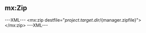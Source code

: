 ## mx:Zip

---XML---
<mx:zip destfile="${project.target.dir}/${manager.zipfile}">
	<fileset dir="${basedir}">
		<include name="LICENSE" />
		<include name="NOTICE" />
	</fileset>
	<fileset dir="${project.target.dir}">
		<include name="manager.jar" />
	</fileset>
	<!-- include "manager" tagged dependencies -->
	<dependencies prefix="ext" tag="manager" />
</mx:zip>
---XML---
